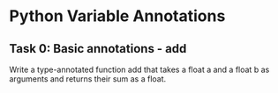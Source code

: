 # Python Variable Annotations

## Task 0: Basic annotations - add

Write a type-annotated function add that takes a float a and a float b as arguments and returns their sum as a float.
